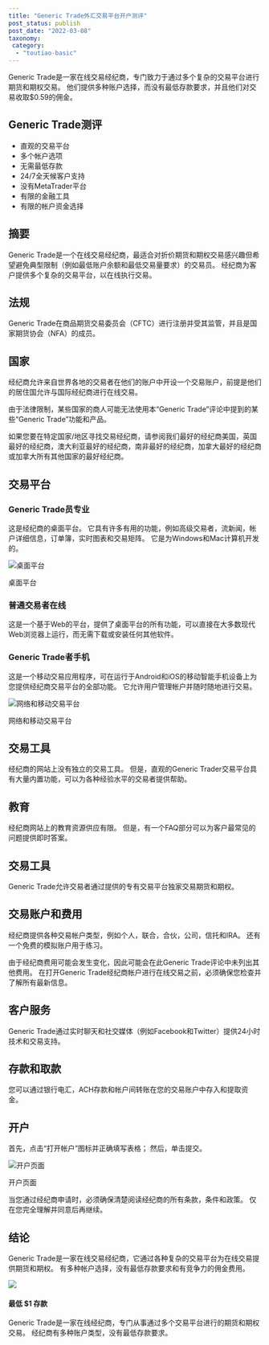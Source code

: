 ```yaml
---
title: "Generic Trade外汇交易平台开户测评"
post_status: publish
post_date: "2022-03-08"
taxonomy:
 category: 
  - "toutiao-basic"
---
```


Generic Trade是一家在线交易经纪商，专门致力于通过多个复杂的交易平台进行期货和期权交易。 他们提供多种账户选择，而没有最低存款要求，并且他们对交易收取$0.59的佣金。

## Generic Trade测评
- 直观的交易平台
- 多个帐户选项
- 无需最低存款
- 24/7全天候客户支持
- 没有MetaTrader平台
- 有限的金融工具
- 有限的帐户资金选择

## 摘要

Generic Trade是一个在线交易经纪商，最适合对折价期货和期权交易感兴趣但希望避免典型限制（例如最低账户余额和最低交易量要求）的交易员。 经纪商为客户提供多个复杂的交易平台，以在线执行交易。

## 法规

Generic Trade在商品期货交易委员会（CFTC）进行注册并受其监管，并且是国家期货协会（NFA）的成员。

## 国家

经纪商允许来自世界各地的交易者在他们的账户中开设一个交易账户，前提是他们的居住国允许与国际经纪商进行在线交易。

由于法律限制，某些国家的商人可能无法使用本“Generic Trade”评论中提到的某些“Generic Trade”功能和产品。

如果您要在特定国家/地区寻找交易经纪商，请参阅我们最好的经纪商美国，英国最好的经纪商，澳大利亚最好的经纪商，南非最好的经纪商，加拿大最好的经纪商或加拿大所有其他国家的最好经纪商。

## 交易平台

### Generic Trade员专业

这是经纪商的桌面平台。 它具有许多有用的功能，例如高级交易者，流新闻，帐户详细信息，订单簿，实时图表和交易矩阵。 它是为Windows和Mac计算机开发的。

![桌面平台](https://cdn.fendou.la/funstoutiao/2020/11/Generic-Trade-Review-Desktop-Platform.jpg "桌面平台")

桌面平台

### 普通交易者在线

这是一个基于Web的平台，提供了桌面平台的所有功能，可以直接在大多数现代Web浏览器上运行，而无需下载或安装任何其他软件。

### Generic Trade者手机

这是一个移动交易应用程序，可在运行于Android和iOS的移动智能手机设备上为您提供经纪商交易平台的全部功能。 它允许用户管理帐户并随时随地进行交易。

![网络和移动交易平台](https://cdn.fendou.la/funstoutiao/2020/11/Generic-Trade-Review-Web-And-Mobile-Trading-Platforms.jpg "网络和移动交易平台")

网络和移动交易平台

## 交易工具

经纪商的网站上没有独立的交易工具。 但是，直观的Generic Trader交易平台具有大量内置功能，可以为各种经验水平的交易者提供帮助。

## 教育

经纪商网站上的教育资源供应有限。 但是，有一个FAQ部分可以为客户最常见的问题提供即时答案。

## 交易工具

Generic Trade允许交易者通过提供的专有交易平台独家交易期货和期权。

## 交易账户和费用

经纪商提供各种交易帐户类型，例如个人，联合，合伙，公司，信托和IRA。 还有一个免费的模拟账户用于练习。

由于经纪商费用可能会发生变化，因此可能会在此Generic Trade评论中未列出其他费用。 在打开Generic Trade经纪商帐户进行在线交易之前，必须确保您检查并了解所有最新信息。

## 客户服务

Generic Trade通过实时聊天和社交媒体（例如Facebook和Twitter）提供24小时技术和交易支持。

## 存款和取款

您可以通过银行电汇，ACH存款和帐户间转账在您的交易账户中存入和提取资金。

## 开户

首先，点击“打开帐户”图标并正确填写表格； 然后，单击提交。

![开户页面](https://cdn.fendou.la/funstoutiao/2020/11/Generic-Trade-Account-Opening-Page-713x1024.jpg "开户页面")

开户页面

当您通过经纪商申请时，必须确保清楚阅读经纪商的所有条款，条件和政策。 仅在您完全理解并同意后再继续。

## 结论

Generic Trade是一家在线交易经纪商，它通过各种复杂的交易平台为在线交易提供期货和期权。 有多种帐户选择，没有最低存款要求和有竞争力的佣金费用。

![](https://cdn.fendou.la/funstoutiao/2020/11/Generic-Trade-Logo.png)

#### 最低 $1 存款

Generic Trade是一家在线经纪商，专门从事通过多个交易平台进行的期货和期权交易。 经纪商有多种账户类型，没有最低存款要求。
